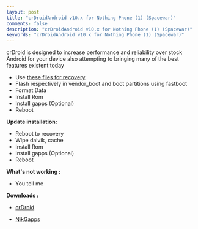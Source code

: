 ```yaml
---
layout: post
title: "crDroidAndroid v10.x for Nothing Phone (1) (Spacewar)"
comments: false
description: "crDroidAndroid v10.x for Nothing Phone (1) (Spacewar)"
keywords: "crDroidAndroid v10.x for Nothing Phone (1) (Spacewar)"
---
```


crDroid is designed to increase performance and reliability over stock Android for your device also attempting to bringing many of the best features existent today

* Use [these files for recovery](https://sourceforge.net/projects/darkjoker360-developements/files/Nothing/Phone1/ROM/crdroid/v10.x/recovery)
* Flash respectively in vendor_boot and boot partitions using fastboot
* Format Data
* Install Rom
* Install gapps (Optional)
* Reboot

**Update installation:**

* Reboot to recovery
* Wipe dalvik, cache
* Install Rom
* Install gapps (Optional)
* Reboot

**What's not working :**

 * You tell me


**Downloads :**

 * [crDroid](https://sourceforge.net/projects/darkjoker360-developements/files/Nothing/Phone1/ROM/crdroid/v10.x/)

 * [NikGapps](https://nikgapps.com/downloads)
